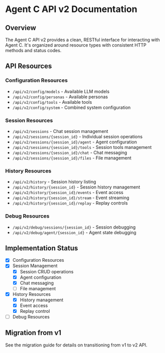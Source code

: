 # Agent C API v2 Documentation

## Overview

The Agent C API v2 provides a clean, RESTful interface for interacting with Agent C. It's organized around resource types with consistent HTTP methods and status codes.

## API Resources

### Configuration Resources

- `/api/v2/config/models` - Available LLM models
- `/api/v2/config/personas` - Available personas
- `/api/v2/config/tools` - Available tools
- `/api/v2/config/system` - Combined system configuration

### Session Resources

- `/api/v2/sessions` - Chat session management
- `/api/v2/sessions/{session_id}` - Individual session operations
- `/api/v2/sessions/{session_id}/agent` - Agent configuration
- `/api/v2/sessions/{session_id}/tools` - Session tools management
- `/api/v2/sessions/{session_id}/chat` - Chat messaging
- `/api/v2/sessions/{session_id}/files` - File management

### History Resources

- `/api/v2/history` - Session history listing
- `/api/v2/history/{session_id}` - Session history management
- `/api/v2/history/{session_id}/events` - Event access
- `/api/v2/history/{session_id}/stream` - Event streaming
- `/api/v2/history/{session_id}/replay` - Replay controls

### Debug Resources

- `/api/v2/debug/sessions/{session_id}` - Session debugging
- `/api/v2/debug/agent/{session_id}` - Agent state debugging

## Implementation Status

- [x] Configuration Resources
- [x] Session Management
  - [x] Session CRUD operations
  - [x] Agent configuration
  - [x] Chat messaging
  - [ ] File management
- [x] History Resources
  - [x] History management
  - [x] Event access
  - [x] Replay control
- [ ] Debug Resources

## Migration from v1

See the migration guide for details on transitioning from v1 to v2 API.